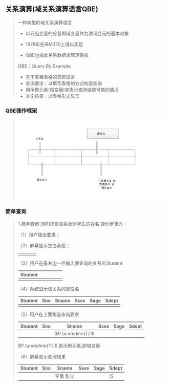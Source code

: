 ## 关系演算(域关系演算语言QBE)

> 一种典型的域关系演算语言
>
> * 以元组变量的分量即域变量作为谓词变元的基本对象
>
>
> * 1978年在IBM370上得以实现
>
>
> * QBE也指此关系数据库管理系统
>
> QBE：Query By Example
>
> * 基于屏幕表格的查询语言
> * 查询要求：以填写表格的方式构造查询
> * 用示例元素(域变量)来表示查询结果可能的情况
> * 查询结果：以表格形式显示

### QBE操作框架

> ![23](./pictures/10023.png)

### 简单查询

> 1.简单查询
> [例1]求信息系全体学生的姓名
> 操作步骤为：
>
> （1）用户提出要求；
>
> （2）屏幕显示空白表格；
>
> |      |      |      |      |
> | ---- | ---- | ---- | ---- |
> |      |      |      |      |
>
> （3）用户在最左边一栏输入要查询的关系名Student
>
> | Student |      |      |      |      |      |
> | ------- | ---- | ---- | ---- | ---- | ---- |
> |         |      |      |      |      |      |
>
> （4）系统显示该关系的属性名
>
> | Student | Sno  | Sname | Ssex | Sage | Sdept |
> | ------- | ---- | ----- | ---- | ---- | ----- |
> |         |      |       |      |      |       |
>
> （5）用户在上面构造查询要求
>
> | Student | Sno  | Sname              | Ssex | Sage | Sdept |
> | ------- | ---- | ------------------ | ---- | ---- | ----- |
> |         |      | $P.\underline{T} $ |      |      |       |
>
> $P.\underline{T} $ 是示例元素,即域变量
>
> （6）屏幕显示查询结果
>
> | Student | Sno  | Sname | Ssex | Sage | Sdept |
> | ------- | ---- | ----- | ---- | ---- | ----- |
> |         |      | 李勇 张立 |      |      | IS    |
>
> 

